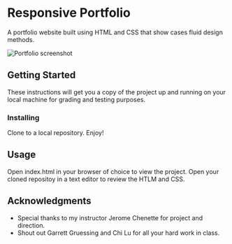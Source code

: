 # Responsive Portfolio

A portfolio website built using HTML and CSS that show cases fluid design methods.

![Portfolio screenshot](assets/images/responsive.gif "Portfolio screenshot")

## Getting Started

These instructions will get you a copy of the project up and running on your local machine for grading and testing purposes.

### Installing

Clone to a local repository. Enjoy!

## Usage


Open index.html in your browser of choice to view the project.
Open your cloned repositoy in a text editor to review the HTLM and CSS.


## Acknowledgments

* Special thanks to my instructor Jerome Chenette for project and direction.
* Shout out Garrett Gruessing and Chi Lu for all your hard work in class.
